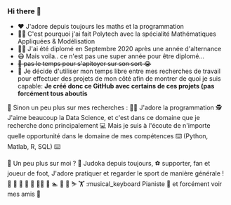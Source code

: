 ### Hi there 👋

- :heart: J'adore depuis toujours les maths et la programmation
- :student: C'est pourquoi j'ai fait Polytech avec la spécialité Mathématiques Appliquées & Modélisation
- :man_student: J'ai été diplomé en Septembre 2020 après une année d'alternance
- :mask: Mais voila.. ce n'est pas une super année pour être diplomé...
- ~~:triumph: pas le temps pour s'apitoyer sur son sort :sob:~~
- :brain: Je décide d'utiliser mon temps libre entre mes recherches de travail pour effectuer des projets de mon côté afin de montrer de quoi je suis capable:
**Je créé donc ce GitHub avec certains de ces projets (pas forcément tous aboutis**


:wave: Sinon un peu plus sur mes recherches :
:technologist: J'adore la programmation
:detective: J'aime beaucoup la Data Science, et c'est dans ce domaine que je recherche donc principalement
:computer: Mais je suis à l'écoute de n'importe quelle opportunité dans le domaine de mes compétences
:keyboard: (Python, Matlab, R, SQL) :keyboard:


:wave: Un peu plus sur moi ?
:martial_arts_uniform: Judoka depuis toujours,
:soccer: supporter, fan et joueur de foot,
J'adore pratiquer et regarder le sport de manière générale !
:runner: :tennis: :basketball: :football: :volleyball: :man_playing_handball: :rugby_football: :swimmer: 	:climbing:	:bicyclist: :skier: :weight_lifting:
:musical_keyboard Pianiste
:beers: et forcément voir mes amis :man_dancing:
